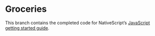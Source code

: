 # Groceries

This branch contains the completed code for NativeScript’s [JavaScript getting started guide](http://docs.nativescript.org/tutorial/chapter-0).